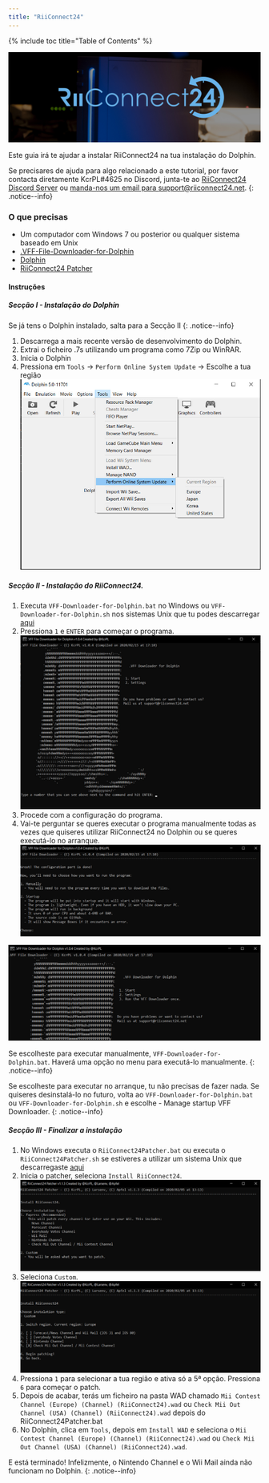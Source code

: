```yaml
---
title: "RiiConnect24"
---
```


{% include toc title="Table of Contents" %}

![RiiConnect24 Logo](/images/WiiRC24Logo.jpg)

Este guia irá te ajudar a instalar RiiConnect24 na tua instalação do Dolphin.

Se precisares de ajuda para algo relacionado a este tutorial, por favor contacta diretamente KcrPL#4625 no Discord, junta-te ao [RiiConnect24 Discord Server](https://discord.gg/rc24) ou [manda-nos um email para support@riiconnect24.net](mailto:support@riiconnect24.net).
{: .notice--info}

### O que precisas
* Um computador com Windows 7 ou posterior ou qualquer sistema baseado em Unix
* [.VFF-File-Downloader-for-Dolphin](https://github.com/RiiConnect24/.VFF-File-Downloader-for-Dolphin/releases)
* [Dolphin](https://dolphin-emu.org/download/)
* [RiiConnect24 Patcher](https://github.com/RiiConnect24/RiiConnect24-Patcher/releases)

#### Instruções

##### Secção I - Instalação do Dolphin

Se já tens o Dolphin instalado, salta para a Secção II
{: .notice--info}

1. Descarrega a mais recente versão de desenvolvimento do Dolphin.
2. Extrai o ficheiro .7s utilizando um programa como 7Zip ou WinRAR.
3. Inicia o Dolphin
4. Pressiona em `Tools` -> `Perform Online System Update` -> Escolhe a tua região ![Perform Online System Update](/images/Dolphin_RC24/1.jpg)

##### Secção II - Instalação do RiiConnect24.

1. Executa `VFF-Downloader-for-Dolphin.bat` no Windows ou `VFF-Downloader-for-Dolphin.sh` nos sistemas Unix que tu podes descarregar [aqui](https://github.com/RiiConnect24/.VFF-File-Downloader-for-Dolphin/releases)
2. Pressiona `1` e `ENTER` para começar o programa. ![Main Menu](/images/Dolphin_RC24/2.jpg)
3. Procede com a configuração do programa.
4. Vai-te perguntar se queres executar o programa manualmente todas as vezes que quiseres utilizar RiiConnect24 no Dolphin ou se queres executá-lo no arranque. ![Choose how to boot the program](/images/Dolphin_RC24/3.jpg)

![Run once](/images/Dolphin_RC24/4.jpg)

Se escolheste para executar manualmente, `VFF-Downloader-for-Dolphin.bat`. Haverá uma opção no menu para executá-lo manualmente.
{: .notice--info}

Se escolheste para executar no arranque, tu não precisas de fazer nada. Se quiseres desinstalá-lo no futuro, volta ao `VFF-Downloader-for-Dolphin.bat` ou `VFF-Downloader-for-Dolphin.sh` e escolhe - Manage startup VFF Downloader.
{: .notice--info}

##### Secção III - Finalizar a instalação

1. No Windows executa o `RiiConnect24Patcher.bat` ou executa o `RiiConnect24Patcher.sh` se estiveres a utilizar um sistema Unix que descarregaste [aqui](https://github.com/RiiConnect24/RiiConnect24-Patcher/releases)
2. Inicia o patcher, seleciona `Install RiiConnect24`. ![Select Custom](/images/Dolphin_RC24/5.jpg)
3. Seleciona `Custom`. ![Select Check Mii Out Channel](/images/Dolphin_RC24/6.jpg)
4. Pressiona `1` para selecionar a tua região e ativa só a 5ª opção. Pressiona `6` para começar o patch.
5. Depois de acabar, terás um ficheiro na pasta WAD chamado `Mii Contest Channel (Europe) (Channel) (RiiConnect24).wad` ou `Check Mii Out Channel (USA) (Channel) (RiiConnect24).wad` depois do RiiConnect24Patcher.bat
6. No Dolphin, clica em `Tools`, depois em `Install WAD` e seleciona o `Mii Contest Channel (Europe) (Channel) (RiiConnect24).wad` ou `Check Mii Out Channel (USA) (Channel) (RiiConnect24).wad`.

E está terminado! Infelizmente, o Nintendo Channel e o Wii Mail ainda não funcionam no Dolphin.
{: .notice--info}
